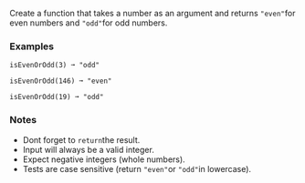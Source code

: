 Create a function that takes a number as an argument and returns `"even"`for even numbers and `"odd"`for odd numbers.


### Examples ###
    isEvenOrOdd(3) ➞ "odd"

    isEvenOrOdd(146) ➞ "even"

    isEvenOrOdd(19) ➞ "odd"


### Notes ###
*   Dont forget to `return`the result.
*   Input will always be a valid integer.
*   Expect negative integers (whole numbers).
*   Tests are case sensitive (return `"even"`or `"odd"`in lowercase).
